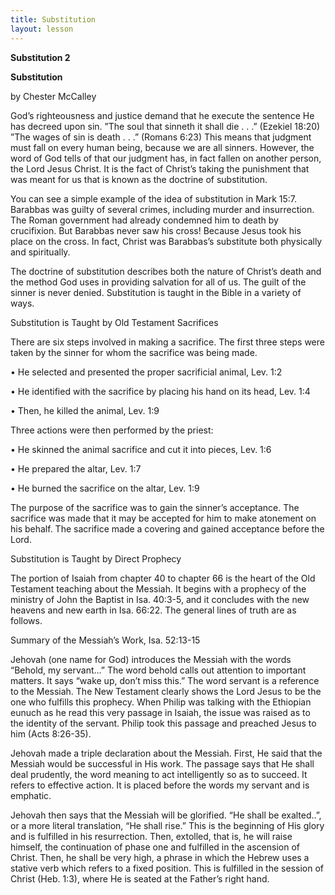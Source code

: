 ```yaml
---
title: Substitution
layout: lesson
---
```



**Substitution 2**

**Substitution**

by Chester McCalley

God’s righteousness and justice demand that he execute the sentence He
has decreed upon sin. ”The soul that sinneth it shall die . . .”
(Ezekiel 18:20) ”The wages of sin is death . . .” (Romans 6:23) This
means that judgment must fall on every human being, because we are all
sinners. However, the word of God tells of that our judgment has, in
fact fallen on another person, the Lord Jesus Christ. It is the fact of
Christ’s taking the punishment that was meant for us that is known as
the doctrine of substitution.

You can see a simple example of the idea of substitution in Mark 15:7.
Barabbas was guilty of several crimes, including murder and
insurrection. The Roman government had already condemned him to death by
crucifixion. But Barabbas never saw his cross! Because Jesus took his
place on the cross. In fact, Christ was Barabbas’s substitute both
physically and spiritually.

The doctrine of substitution describes both the nature of Christ’s death
and the method God uses in providing salvation for all of us. The guilt
of the sinner is never denied. Substitution is taught in the Bible in a
variety of ways.

Substitution is Taught by Old Testament Sacrifices

There are six steps involved in making a sacrifice. The first three
steps were taken by the sinner for whom the sacrifice was being made.

• He selected and presented the proper sacrificial animal, Lev. 1:2

• He identified with the sacrifice by placing his hand on its head,
Lev. 1:4

• Then, he killed the animal, Lev. 1:9

Three actions were then performed by the priest:

• He skinned the animal sacrifice and cut it into pieces, Lev. 1:6

• He prepared the altar, Lev. 1:7

• He burned the sacrifice on the altar, Lev. 1:9

The purpose of the sacrifice was to gain the sinner’s acceptance. The
sacrifice was made that it may be accepted for him to make atonement on
his behalf. The sacrifice made a covering and gained acceptance before
the Lord.

Substitution is Taught by Direct Prophecy

The portion of Isaiah from chapter 40 to chapter 66 is the heart of the
Old Testament teaching about the Messiah. It begins with a prophecy of
the ministry of John the Baptist in Isa. 40:3-5, and it concludes with
the new heavens and new earth in Isa. 66:22. The general lines of truth
are as follows.

Summary of the Messiah’s Work, Isa. 52:13-15

Jehovah (one name for God) introduces the Messiah with the words
“Behold, my servant…” The word behold calls out attention to important
matters. It says “wake up, don’t miss this.” The word servant is a
reference to the Messiah. The New Testament clearly shows the Lord Jesus
to be the one who fulfills this prophecy. When Philip was talking with
the Ethiopian eunuch as he read this very passage in Isaiah, the issue
was raised as to the identity of the servant. Philip took this passage
and preached Jesus to him (Acts 8:26-35).

Jehovah made a triple declaration about the Messiah. First, He said that
the Messiah would be successful in His work. The passage says that He
shall deal prudently, the word meaning to act intelligently so as to
succeed. It refers to effective action. It is placed before the words my
servant and is em­phatic.

Jehovah then says that the Messiah will be glorified. “He shall be
exalted..”, or a more literal translation, “He shall rise.” This is the
beginning of His glory and is fulfilled in his resurrection. Then,
extolled, that is, he will raise himself, the continuation of phase one
and fulfilled in the ascension of Christ. Then, he shall be very high, a
phrase in which the Hebrew uses a stative verb which refers to a fixed
position. This is fulfilled in the session of Christ (Heb. 1:3), where
He is seated at the Father’s right hand.

